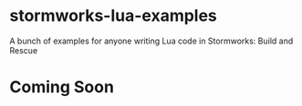 # stormworks-lua-examples
A bunch of examples for anyone writing Lua code in Stormworks: Build and Rescue

# Coming Soon
